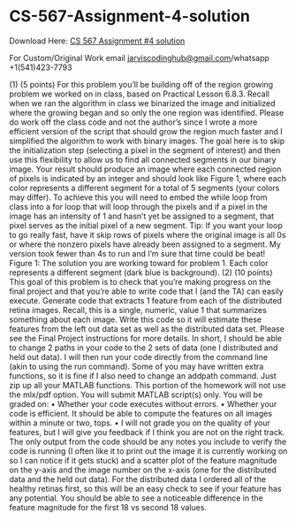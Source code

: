 # CS-567-Assignment-4-solution

Download Here: [CS 567 Assignment #4 solution](https://jarviscodinghub.com/assignment/cs-567-assignment-4-solution/)

For Custom/Original Work email jarviscodinghub@gmail.com/whatsapp +1(541)423-7793

(1) (5 points) For this problem you’ll be building off of the region growing problem we worked on in
class, based on Practical Lesson 6.8.3. Recall when we ran the algorithm in class we binarized the
image and initialized where the growing began and so only the one region was identified. Please do
work off the class code and not the author’s since I wrote a more efficient version of the script that
should grow the region much faster and I simplified the algorithm to work with binary images. The
goal here is to skip the initialization step (selecting a pixel in the segment of interest) and then use
this flexibility to allow us to find all connected segments in our binary image. Your result should
produce an image where each connected region of pixels is indicated by an integer and should look
like Figure 1, where each color represents a different segment for a total of 5 segments (your colors
may differ). To achieve this you will need to embed the while loop from class into a for loop that
will loop through the pixels and if a pixel in the image has an intensity of 1 and hasn’t yet be
assigned to a segment, that pixel serves as the initial pixel of a new segment. Tip: If you want
your loop to go really fast, have it skip rows of pixels where the original image is all 0s or where
the nonzero pixels have already been assigned to a segment. My version took fewer than 4s to run
and I’m sure that time could be beat!
Figure 1: The solution you are working toward for problem 1. Each color represents a different
segment (dark blue is background).
(2) (10 points) This goal of this problem is to check that you’re making progress on the final project
and that you’re able to write code that I (and the TA) can easily execute. Generate code that
extracts 1 feature from each of the distributed retina images. Recall, this is a single, numeric, value
1
that summarizes something about each image. Write this code so it will estimate these features from
the left out data set as well as the distributed data set. Please see the Final Project instructions
for more details. In short, I should be able to change 2 paths in your code to the 2 sets of data
(one I distributed and held out data). I will then run your code directly from the command line
(akin to using the run command). Some of you may have written extra functions, so it is fine if I
also need to change an addpath command. Just zip up all your MATLAB functions. This portion
of the homework will not use the mlx/pdf option. You will submit MATLAB script(s) only. You
will be graded on:
• Whether your code executes without errors.
• Whether your code is efficient. It should be able to compute the features on all images within
a minute or two, tops.
• I will not grade you on the quality of your features, but I will give you feedback if I think you
are not on the right track. The only output from the code should be any notes you include
to verify the code is running (I often like it to print out the image it is currently working on
so I can notice if it gets stuck) and a scatter plot of the feature magnitude on the y-axis and
the image number on the x-axis (one for the distributed data and the held out data). For
the distributed data I ordered all of the healthy retinas first, so this will be an easy check to
see if your feature has any potential. You should be able to see a noticeable difference in the
feature magnitude for the first 18 vs second 18 values.
